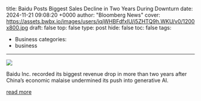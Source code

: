title: Baidu Posts Biggest Sales Decline in Two Years During Downturn
date: 2024-11-21 09:08:20 +0000
author: "Bloomberg News"
cover: https://assets.bwbx.io/images/users/iqjWHBFdfxIU/i5ZHTQ9h.WKU/v0/1200x800.jpg
draft: false
top: false
type: post
hide: false
toc: false
tags:
  - Business
categories:
  - business
---

![](https://assets.bwbx.io/images/users/iqjWHBFdfxIU/i5ZHTQ9h.WKU/v0/1200x800.jpg)

Baidu Inc. recorded its biggest revenue drop in more than two years after China’s economic malaise undermined its push into generative AI.

[read more](https://www.bloomberg.com/news/articles/2024-11-21/baidu-posts-biggest-sales-decline-in-two-years-during-downturn)
